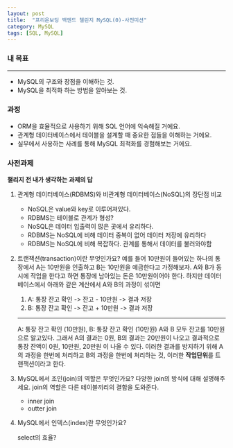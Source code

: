 ```yaml
---
layout: post
title:  "프리온보딩 백엔드 챌린지 MySQL(0)-사전미션"
category: MySQL
tags: [SQL, MySQL]
---
```


### 내 목표
----------------
- MySQL의 구조와 장점을 이해하는 것.
- MySQL을 최적화 하는 방법을 알아보는 것.

### 과정
- ORM을 효율적으로 사용하기 위해 SQL 언어에 익숙해질 거에요.
- 관계형 데이터베이스에서 테이블을 설계할 때 중요한 점들을 이해하는 거에요.
- 실무에서 사용하는 사례를 통해 MySQL 최적화를 경험해보는 거에요.

### 사전과제

**챌리지 전 내가 생각하는 과제의 답**

1. 관계형 데이터베이스(RDBMS)와 비관계형 데이터베이스(NoSQL)의 장단점 비교
    - NoSQL은 value와 key로 이루어져있다. 
    - RDBMS는 테이블로 관계가 형성?
    - NoSQL은 데이터 입출력이 많은 곳에서 유리하다.
    - RDBMS는 NoSQL에 비해 데이터 중복이 없어 데이터 저장에 유리하다
    - RDBMS는 NoSQL에 비해 복잡하다. 관계를 통해서 데이터를 불러와야함

2. 트랜잭션(transaction)이란 무엇인가요?
    예를 들어 10만원이 들어있는 하나의 통장에서 A는 10만원을 인출하고 B는 10만원을 예금한다고 가정해보자. 
    A와 B가 동시에 작업을 한다고 하면 통장에 남아있는 돈은 10만원이어야 한다.
    하지만 데이터 베이스에서 아래와 같은 계산에서 A와 B의 과정이 섞이면
    1. A: 통장 잔고 확인 -> 잔고 - 10만원 -> 결과 저장
    2. B: 통장 잔고 확인 -> 잔고 + 10만원 -> 결과 저장
    -----------
    A: 통장 잔고 확인 (10만원), B: 통장 잔고 확인 (10만원) 
    A와 B 모두 잔고를 10만원으로 알고있다. 그래서 A의 결과는 0원, B의 결과는 20만원이 나오고
    결과적으로 통장 잔액이 0원, 10만원, 20만원 이 나올 수 있다.
    이러한 결과를 방지하기 위해 A의 과정을 한번에 처리하고 B의 과정을 한번에 처리하는 것, 이러한 **작업단위**를 트랜잭션이라고 한다.
   
3. MySQL에서 조인(join)의 역할은 무엇인가요? 다양한 join의 방식에 대해 설명해주세요.
    join의 역할은 다른 테이블끼리의 결합을 도와준다.
    - inner join
    - outter join

4. MySQL에서 인덱스(index)란 무엇인가요?

    select의 효율?




